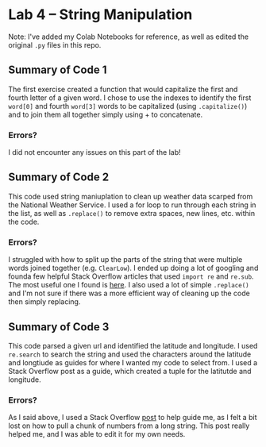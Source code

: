 # Lab 4 – String Manipulation
Note: I've added my Colab Notebooks for reference, as well as edited the original `.py` files in this repo. 
## Summary of Code 1
The first exercise created a function that would capitalize the first and fourth letter of a given word. I chose to use the indexes to identify the first `word[0]` and fourth `word[3]` words to be capitalized (using `.capitalize()`) and to join them  all together simply using + to concatenate. 
### Errors? 
I did not encounter any issues on this part of the lab! 

## Summary of Code 2
This code used string maniuplation to clean up weather data scarped from the National Weather Service. I used a for loop to run through each string in the list, as well as `.replace()` to remove extra spaces, new lines, etc. within the code. 
### Errors? 
I struggled with how to split up the parts of the string that were multiple words joined together (e.g. `ClearLow`). I ended up doing a lot of googling and founda few helpful Stack Overflow articles that used `import re` and `re.sub`. The most useful one I found is [here](https://stackoverflow.com/questions/37505224/add-a-space-between-each-word-in-the-string). 
I also used a lot of simple `.replace()` and I'm not sure if there was a more efficient way of cleaning up the code then simply replacing. 

## Summary of Code 3
This code parsed a given url and identified the latitude and longitude. I used `re.search` to search the string and used the characters around the latitude and longtiude as guides for where I wanted my code to select from. I used a Stack Overflow post as a guide, which created a tuple for the latitutde and longitude. 
### Errors? 
As I said above, I used a Stack Overflow [post](https://stackoverflow.com/questions/56999390/how-to-extract-longitude-and-latitude-from-a-link) to help guide me, as I felt a bit lost on how to pull a chunk of numbers from a long string. This post really helped me, and I was able to edit it for my own needs. 
